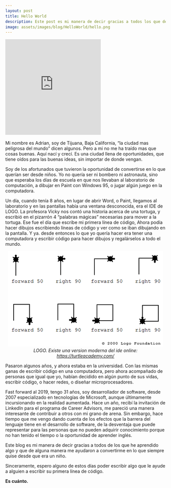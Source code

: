 ```yaml
---
layout: post
title: Hello World
description: Este post es mi manera de decir gracias a todos los que de alguna manera me ayudaron a convertirme en lo que siempre quise desde que era un niño.
image: assets/images/blog/HelloWorld/hello.png
---
```


<div class="post-content">
<iframe class="image left" src="https://open.spotify.com/embed/user/dangobah/playlist/5zy1XBGtJ3OB1828W4XT9D" width="300" height="300" frameborder="0" allowtransparency="true" allow="encrypted-media"></iframe>
<p>Mi nombre es Adrian, soy de Tijuana, Baja California, “la ciudad mas peligrosa del mundo” dicen algunos. Pero a mi no me ha traído mas que cosas buenas. Aquí nací y crecí. Es una ciudad llena de oportunidades, que tiene oídos para las buenas ideas, sin importar de donde vengan.</p>

<p>Soy de los afortunados que tuvieron la oportunidad de convertirse en lo que querían ser desde niños. Yo no quería ser ni bombero ni astronauta, sino que esperaba los días de escuela en que nos llevaban al laboratorio de computación, a dibujar en Paint con Windows 95, o jugar algún juego en la computadora.</p>

<p>Un día, cuando tenía 8 años, en lugar de abrir Word, o Paint, llegamos al laboratorio y en las pantallas había una ventana desconocida, era el IDE de LOGO. La profesora Vicky nos contó una historia acerca de una tortuga, y escribió en el pizarrón 4 “palabras mágicas” necesarias para mover a la tortuga. Ese fue el día que escribe mi primera línea de código, Ahora podía hacer dibujos escribiendo líneas de código y ver como se iban dibujando en la pantalla. Y ya. desde entonces lo que yo quería hacer era tener una computadora y escribir código para hacer dibujos y regalárselos a todo el mundo.</p>

<p style="text-align:center !important;">
<span class="image"><img src="/assets/images/blog/HelloWorld/logo_mit.png"></span>
<br><i>LOGO. Existe una version moderna del ide online: <a href="https://turtleacademy.com/" target="_blank">https://turtleacademy.com/</a></i>
</p>

<p>Pasaron algunos años, y ahora estaba en la universidad. Con las mismas ganas de escribir código en una computadora, pero ahora acompañado de personas que igual que yo, habían decidido en algún punto de sus vidas, escribir código, o hacer redes, o diseñar microprocesadores.</p>

<p>Fast forward al 2019, tengo 31 años, soy desarrollador de software, desde 2007 especializado en tecnologías de Microsoft, aunque últimamente incursionando en la realidad aumentada. Hace un año, recibí la invitación de LinkedIn para el programa de Career Advisors, me pareció una manera interesante de contribuir a otros con mi grano de arena. Sin embargo, hace tiempo que me vengo dando cuenta de los efectos que la barrera del lenguaje tiene en el desarrollo de software, de la desventaja que puede representar para las personas que no pueden adquirir conocimiento porque no han tenido el tiempo o la oportunidad de aprender inglés.</p>

<p>Este blog es mi manera de decir gracias a todos de los que he aprendido algo y que de alguna manera me ayudaron a convertirme en lo que siempre quise desde que era un niño.</p>

<p>Sinceramente, espero alguno de estos días poder escribir algo que le ayude a alguien a escribir su primera línea de código.</p>

<p><strong>Es cuánto.</strong></p>
</div>
